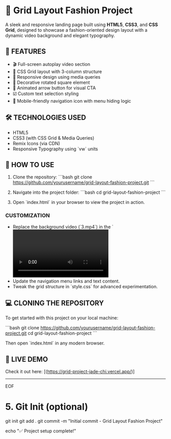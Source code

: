 # 🎯 Grid Layout Fashion Project

A sleek and responsive landing page built using **HTML5**, **CSS3**, and **CSS Grid**, designed to showcase a fashion-oriented design layout with a dynamic video background and elegant typography.

## 🚀 FEATURES

- 🎬 Full-screen autoplay video section
- 📐 CSS Grid layout with 3-column structure
- 📱 Responsive design using media queries
- 🔲 Decorative rotated square element
- 🎯 Animated arrow button for visual CTA
- ☑️ Custom text selection styling
- 📂 Mobile-friendly navigation icon with menu hiding logic

## 🛠️ TECHNOLOGIES USED

- HTML5
- CSS3 (with CSS Grid & Media Queries)
- Remix Icons (via CDN)
- Responsive Typography using \`vw\` units

## 🔧 HOW TO USE

1. Clone the repository:
   \`\`\`bash
   git clone https://github.com/yourusername/grid-layout-fashion-project.git
   \`\`\`

2. Navigate into the project folder:
   \`\`\`bash
   cd grid-layout-fashion-project
   \`\`\`

3. Open \`index.html\` in your browser to view the project in action.

### **CUSTOMIZATION**

- Replace the background video (\`3.mp4\`) in the \`<video>\` tag with your own clip.
- Update the navigation menu links and text content.
- Tweak the grid structure in \`style.css\` for advanced experimentation.

## 💻 CLONING THE REPOSITORY

To get started with this project on your local machine:

\`\`\`bash
git clone https://github.com/yourusername/grid-layout-fashion-project.git
cd grid-layout-fashion-project
\`\`\`

Then open \`index.html\` in any modern browser.

## 📌 LIVE DEMO

Check it out here: [(https://grid-project-jade-chi.vercel.app/)] <!-- Replace with your actual link after deployment -->

---
EOF

# 5. Git Init (optional)
git init
git add .
git commit -m "Initial commit - Grid Layout Fashion Project"

echo "✅ Project setup complete!"
